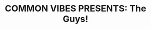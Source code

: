 ---
title:  "COMMON VIBES PRESENTS: The Guys!"
datestamp: April 24 2020 5:00 PM
categories: extras
color: lightblue
border: border-lightblue
background: bg-blue
description: "The guys from Common Vibes have some advice for you ladies- find out what they're all about!<br/>

Also-- Try your hand at guessing which guy matches with which girl in the series-- Quinn, Robyn, Harper, or Marley? (There may be more than one guy to each girl...)
<br/>

There are two explained in the video, so comment your guesses below!!<br/>

Stay tuned for EPISODE ONE premiering next WEDNESDAY, April 29th!
<br/>

---<br/>
Music:<br/>
bensound.com;<br/>
Sunday Cruise - Philophobia"
media: <iframe src="" data-src="https://www.facebook.com/plugins/video.php?href=https%3A%2F%2Fwww.facebook.com%2FCommonVibesSeries%2Fvideos%2F272457780436536%2F&show_text=0&width=350" width="476" style="overflow:hidden; height:100%" scrolling="no" frameborder="0" allowTransparency="true" allowFullScreen="true" class="lb-lightblue fb-video"></iframe>
---